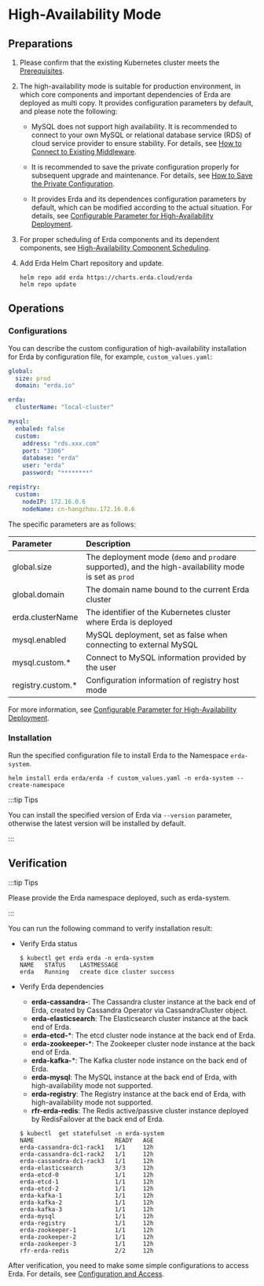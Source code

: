 # High-Availability Mode

## Preparations

1. Please confirm that the existing Kubernetes cluster meets the [Prerequisites](premise.md).

2. The high-availability mode is suitable for production environment, in which core components and important dependencies of Erda are deployed as multi copy. It provides configuration parameters by default, and please note the following:

   - MySQL does not support high availability. It is recommended to connect to your own MySQL or relational database service (RDS) of cloud service provider to ensure stability. For details, see [How to Connect to Existing Middleware](high-availability.md#如何接入已有中间件).

   - It is recommended to save the private configuration properly for subsequent upgrade and maintenance. For details, see [How to Save the Private Configuration](high-availability.md#如何保存私有化配置).

   - It provides Erda and its dependences configuration parameters by default, which can be modified according to the actual situation. For details, see [Configurable Parameter for High-Availability Deployment](high-availability.md#高可用部署可配置参数).

3. For proper scheduling of Erda components and its dependent components, see [High-Availability Component Scheduling](comp-schedule.md).

4. Add Erda Helm Chart repository and update.

   ```shell
   helm repo add erda https://charts.erda.cloud/erda
   helm repo update
   ```

## Operations

### Configurations

You can describe the custom configuration of high-availability installation for Erda by configuration file, for example, `custom_values.yaml`:

```yaml
global:
  size: prod
  domain: "erda.io"

erda:
  clusterName: "local-cluster"

mysql:
  enbaled: false
  custom:
    address: "rds.xxx.com"
    port: "3306"
    database: "erda"
    user: "erda"
    password: "********"

registry:
  custom:
    nodeIP: 172.16.0.6
    nodeName: cn-hangzhou.172.16.0.6
```

The specific parameters are as follows:

| Parameter | Description |
|:----|:---|
| global.size | The deployment mode (`demo` and `prod`are supported), and the high-availability mode is set as `prod` |
| global.domain | The domain name bound to the current Erda cluster |
| erda.clusterName | The identifier of the Kubernetes cluster where Erda is deployed |
| mysql.enabled | MySQL deployment, set as false when connecting to external MySQL |
| mysql.custom.* | Connect to MySQL information provided by the user |
| registry.custom.* | Configuration information of registry host mode  |

For more information, see [Configurable Parameter for High-Availability Deployment](high-availability.md#高可用部署可配置参数).

### Installation

Run the specified configuration file to install Erda to the Namespace `erda-system`.

```shell
helm install erda erda/erda -f custom_values.yaml -n erda-system --create-namespace
```

:::tip Tips

You can install the specified version of Erda via `--version` parameter, otherwise the latest version will be installed by default.

:::

## Verification

:::tip Tips

Please provide the Erda namespace deployed, such as erda-system.

:::

You can run the following command to verify installation result:

- Verify Erda status

   ```shell
   $ kubectl get erda erda -n erda-system
   NAME   STATUS    LASTMESSAGE
   erda   Running   create dice cluster success
   ```

- Verify Erda dependencies
   - **erda-cassandra-**: The Cassandra cluster instance at the back end of Erda, created by Cassandra Operator via CassandraCluster object.
   - **erda-elasticsearch**: The Elasticsearch cluster instance at the back end of Erda.
   - **erda-etcd-***: The etcd cluster node instance at the back end of Erda.
   - **erda-zookeeper-***: The Zookeeper cluster node instance at the back end of Erda.
   - **erda-kafka-***: The Kafka cluster node instance on the back end of Erda.
   - **erda-mysql**: The MySQL instance at the back end of Erda, with high-availability mode not supported.
   - **erda-registry**: The Registry instance at the back end of Erda, with high-availability mode not supported.
   - **rfr-erda-redis**: The Redis active/passive cluster instance deployed by RedisFailover at the back end of Erda.

   ```shell
   $ kubectl  get statefulset -n erda-system
   NAME                       READY   AGE
   erda-cassandra-dc1-rack1   1/1     12h
   erda-cassandra-dc1-rack2   1/1     12h
   erda-cassandra-dc1-rack3   1/1     12h
   erda-elasticsearch         3/3     12h
   erda-etcd-0                1/1     12h
   erda-etcd-1                1/1     12h
   erda-etcd-2                1/1     12h
   erda-kafka-1               1/1     12h
   erda-kafka-2               1/1     12h
   erda-kafka-3               1/1     12h
   erda-mysql                 1/1     12h
   erda-registry              1/1     12h
   erda-zookeeper-1           1/1     12h
   erda-zookeeper-2           1/1     12h
   erda-zookeeper-3           1/1     12h
   rfr-erda-redis             2/2     12h
   ```

After verification, you need to make some simple configurations to access Erda. For details, see [Configuration and Access](configuration.md).